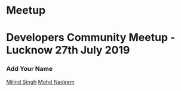 # Meetup
Developers Community Meetup - Lucknow 27th July 2019 
===========================

### Add Your Name
[Milind Singh](http://github.com/milindsingh)
[Mohd Nadeem](http://github.com/Mohd-Nadeem)
